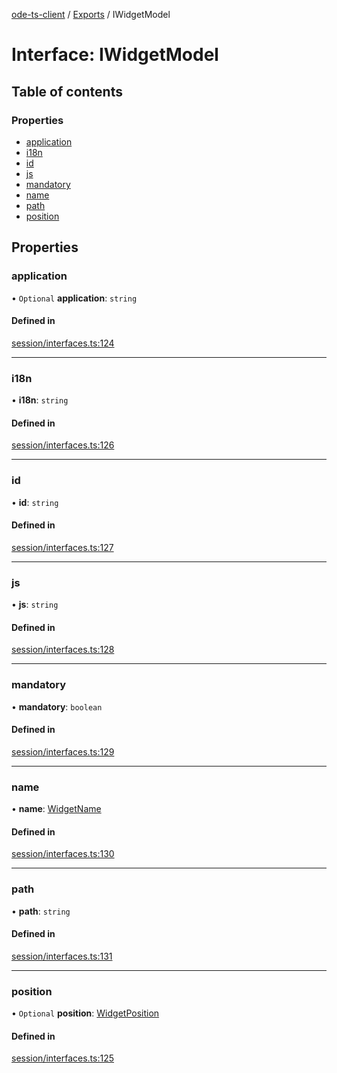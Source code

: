 [ode-ts-client](../README.md) / [Exports](../modules.md) / IWidgetModel

# Interface: IWidgetModel

## Table of contents

### Properties

- [application](iwidgetmodel.md#application)
- [i18n](iwidgetmodel.md#i18n)
- [id](iwidgetmodel.md#id)
- [js](iwidgetmodel.md#js)
- [mandatory](iwidgetmodel.md#mandatory)
- [name](iwidgetmodel.md#name)
- [path](iwidgetmodel.md#path)
- [position](iwidgetmodel.md#position)

## Properties

### application

• `Optional` **application**: `string`

#### Defined in

[session/interfaces.ts:124](https://github.com/opendigitaleducation/infrontexplore/blob/9b53f59/src/ts/session/interfaces.ts#L124)

___

### i18n

• **i18n**: `string`

#### Defined in

[session/interfaces.ts:126](https://github.com/opendigitaleducation/infrontexplore/blob/9b53f59/src/ts/session/interfaces.ts#L126)

___

### id

• **id**: `string`

#### Defined in

[session/interfaces.ts:127](https://github.com/opendigitaleducation/infrontexplore/blob/9b53f59/src/ts/session/interfaces.ts#L127)

___

### js

• **js**: `string`

#### Defined in

[session/interfaces.ts:128](https://github.com/opendigitaleducation/infrontexplore/blob/9b53f59/src/ts/session/interfaces.ts#L128)

___

### mandatory

• **mandatory**: `boolean`

#### Defined in

[session/interfaces.ts:129](https://github.com/opendigitaleducation/infrontexplore/blob/9b53f59/src/ts/session/interfaces.ts#L129)

___

### name

• **name**: [WidgetName](../modules.md#widgetname)

#### Defined in

[session/interfaces.ts:130](https://github.com/opendigitaleducation/infrontexplore/blob/9b53f59/src/ts/session/interfaces.ts#L130)

___

### path

• **path**: `string`

#### Defined in

[session/interfaces.ts:131](https://github.com/opendigitaleducation/infrontexplore/blob/9b53f59/src/ts/session/interfaces.ts#L131)

___

### position

• `Optional` **position**: [WidgetPosition](../modules.md#widgetposition)

#### Defined in

[session/interfaces.ts:125](https://github.com/opendigitaleducation/infrontexplore/blob/9b53f59/src/ts/session/interfaces.ts#L125)
